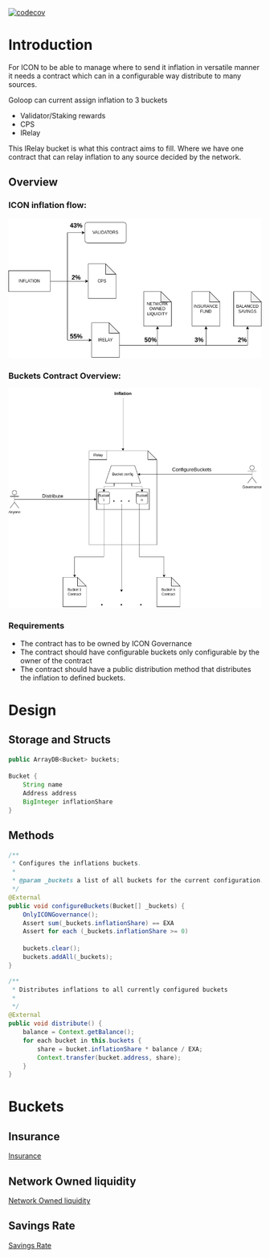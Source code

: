 [![codecov](https://codecov.io/gh/icon-project/icon-emissions-buckets/graph/badge.svg?token=hcqWTItPBT)](https://codecov.io/gh/icon-project/icon-emissions-buckets)

# Introduction
For ICON to be able to manage where to send it inflation in versatile manner it needs a contract which can in a configurable way distribute to many sources.

Goloop can current assign inflation to 3 buckets
* Validator/Staking rewards
* CPS
* IRelay

This IRelay bucket is what this contract aims to fill. Where we have one contract that can relay inflation to any source decided by the network.

## Overview
### ICON inflation flow:
![InflationBucketsOverview](resources/Inflation.png)

### Buckets Contract Overview:
![IRelayOverview](resources/IRelay.png)

### Requirements
* The contract has to be owned by ICON Governance
* The contract should have configurable buckets only configurable by the owner of the contract
* The contract should have a public distribution method that distributes the inflation to defined buckets.

# Design

## Storage and Structs
```java
public ArrayDB<Bucket> buckets;

Bucket {
    String name
    Address address
    BigInteger inflationShare
}
```

## Methods

```java
/**
 * Configures the inflations buckets.
 *
 * @param _buckets a list of all buckets for the current configuration.
 */
@External
public void configureBuckets(Bucket[] _buckets) {
    OnlyICONGovernance();
    Assert sum(_buckets.inflationShare) == EXA
    Assert for each (_buckets.inflationShare >= 0)

    buckets.clear();
    buckets.addAll(_buckets);
}
```

```java
/**
 * Distributes inflations to all currently configured buckets
 *
 */
@External
public void distribute() {
    balance = Context.getBalance();
    for each bucket in this.buckets {
        share = bucket.inflationShare * balance / EXA;
        Context.transfer(bucket.address, share);
    }
}
```
# Buckets

## Insurance
[Insurance](insurance/README.md)

## Network Owned liquidity
[Network Owned liquidity](network-owned-liquidity/README.md)


## Savings Rate
[Savings Rate](savings-rate/README.md)
